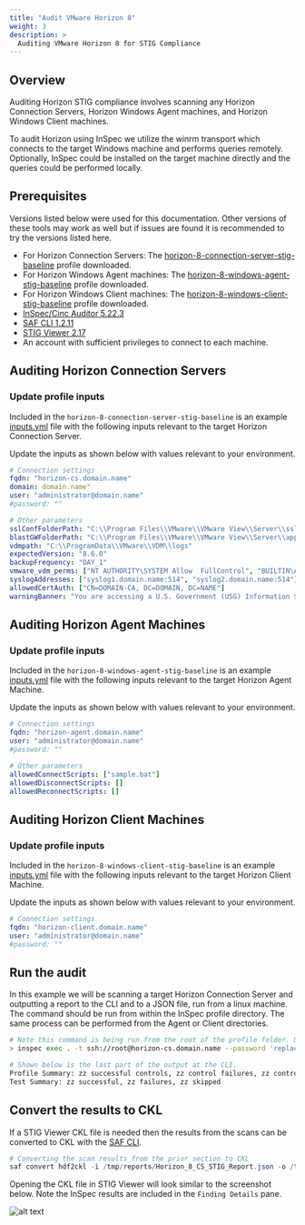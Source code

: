 ```yaml
---
title: "Audit VMware Horizon 8"
weight: 3
description: >
  Auditing VMware Horizon 8 for STIG Compliance
---
```

## Overview
Auditing Horizon STIG compliance involves scanning any Horizon Connection Servers, Horizon Windows Agent machines, and Horizon Windows Client machines.  

To audit Horizon using InSpec we utilize the winrm transport which connects to the target Windows machine and performs queries remotely. Optionally, InSpec could be installed on the target machine directly and the queries could be performed locally.   

## Prerequisites
Versions listed below were used for this documentation. Other versions of these tools may work as well but if issues are found it is recommended to try the versions listed here.  

* For Horizon Connection Servers: The [horizon-8-connection-server-stig-baseline](https://github.com/vmware/dod-compliance-and-automation/tree/master/horizon/8.0/inspec/horizon-8-connection-server-stig-baseline) profile downloaded.
* For Horizon Windows Agent machines: The [horizon-8-windows-agent-stig-baseline](https://github.com/vmware/dod-compliance-and-automation/tree/master/horizon/8.0/inspec/horizon-8-windows-agent-stig-baseline) profile downloaded.
* For Horizon Windows Client machines: The [horizon-8-windows-client-stig-baseline](https://github.com/vmware/dod-compliance-and-automation/tree/master/horizon/8.0/inspec/horizon-8-windows-client-stig-baseline) profile downloaded.
* [InSpec/Cinc Auditor 5.22.3](/docs/automation-tools/inspec/)
* [SAF CLI 1.2.11](docs/automation-tools/safcli/)
* [STIG Viewer 2.17](https://public.cyber.mil/stigs/srg-stig-tools/)
* An account with sufficient privileges to connect to each machine.

## Auditing Horizon Connection Servers
### Update profile inputs
Included in the `horizon-8-connection-server-stig-baseline` is an example [inputs.yml](https://github.com/vmware/dod-compliance-and-automation/tree/master/horizon/8.0/inspec/horizon-8-connection-server-stig-baseline/inputs.yml) file with the following inputs relevant to the target Horizon Connection Server.

Update the inputs as shown below with values relevant to your environment.
```yaml
# Connection settings
fqdn: "horizon-cs.domain.name"
domain: domain.name"
user: "administrator@domain.name"
#password: ""

# Other parameters
sslConfFolderPath: "C:\\Program Files\\VMware\\VMware View\\Server\\sslgateway\\conf"
blastGWFolderPath: "C:\\Program Files\\VMware\\VMware View\\Server\\appblastgateway"
vdmpath: "C:\\ProgramData\\VMware\\VDM\\logs"
expectedVersion: "8.6.0"
backupFrequency: "DAY_1"
vmware_vdm_perms: ["NT AUTHORITY\SYSTEM Allow  FullControl", "BUILTIN\Administrators Allow  FullControl", "NT AUTHORITY\NETWORK SERVICE Allow  FullControl"]
syslogAddresses: ["syslog1.domain.name:514", "syslog2.domain.name:514"]
allowedCertAuth: ["CN=DOMAIN-CA, DC=DOMAIN, DC=NAME"]
warningBanner: "You are accessing a U.S. Government (USG) Information System (IS) ..."
```

## Auditing Horizon Agent Machines
### Update profile inputs
Included in the `horizon-8-windows-agent-stig-baseline` is an example [inputs.yml](https://github.com/vmware/dod-compliance-and-automation/tree/master/horizon/8.0/inspec/horizon-8-windows-agent-stig-baseline/inputs.yml) file with the following inputs relevant to the target Horizon Agent Machine.

Update the inputs as shown below with values relevant to your environment.
```yaml
# Connection settings
fqdn: "horizon-agent.domain.name"
user: "administrator@domain.name"
#password: ""

# Other parameters
allowedConnectScripts: ["sample.bat"]
allowedDisconnectScripts: []
allowedReconnectScripts: []
```

## Auditing Horizon Client Machines
### Update profile inputs
Included in the `horizon-8-windows-client-stig-baseline` is an example [inputs.yml](https://github.com/vmware/dod-compliance-and-automation/tree/master/horizon/8.0/inspec/horizon-8-windows-client-stig-baseline/inputs.yml) file with the following inputs relevant to the target Horizon Client Machine.

Update the inputs as shown below with values relevant to your environment.
```yaml
# Connection settings
fqdn: "horizon-client.domain.name"
user: "administrator@domain.name"
#password: ""
```

## Run the audit
In this example we will be scanning a target Horizon Connection Server and outputting a report to the CLI and to a JSON file, run from a linux machine. The command should be run from within the InSpec profile directory. 
The same process can be performed from the Agent or Client directories.  

```bash
# Note this command is being run from the root of the profile folder. Update paths as needed if running from a different location.
> inspec exec . -t ssh://root@horizon-cs.domain.name --password 'replaceme' --show-progress --reporter cli json:/tmp/reports/Horizon_8_CS_STIG_Report.json

# Shown below is the last part of the output at the CLI.
Profile Summary: zz successful controls, zz control failures, zz controls skipped
Test Summary: zz successful, zz failures, zz skipped
```

## Convert the results to CKL
If a STIG Viewer CKL file is needed then the results from the scans can be converted to CKL with the [SAF CLI](/docs/automation-tools/safcli/).

```powershell
# Converting the scan results from the prior section to CKL
saf convert hdf2ckl -i /tmp/reports/Horizon_8_CS_STIG_Report.json -o /tmp/reports/Horizon_8_CS_STIG_Report.ckl --hostname horizon-cs.domain.name --fqdn horizon-cs.domain.name --ip 10.2.3.4 --mac 00:00:00:00:00:00
```

Opening the CKL file in STIG Viewer will look similar to the screenshot below. Note the InSpec results are included in the `Finding Details` pane.  

![alt text](/images/vcf_audit5_ckl_screenshot.png)